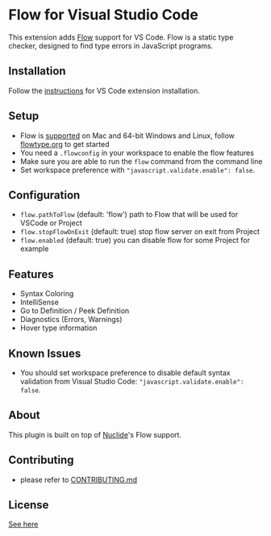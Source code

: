 # Flow for Visual Studio Code

This extension adds [Flow](http://flowtype.org) support for VS Code. Flow is a static type checker, designed to find type errors in JavaScript programs.

## Installation

Follow the [instructions](https://code.visualstudio.com/docs/editor/extension-gallery) for VS Code extension installation.

## Setup

* Flow is [supported](https://github.com/facebook/flow#requirements) on Mac and 64-bit Windows and Linux, follow [flowtype.org](http://flowtype.org/docs/getting-started.html#_) to get started
* You need a `.flowconfig` in your workspace to enable the flow features
* Make sure you are able to run the `flow` command from the command line
* Set workspace preference with `"javascript.validate.enable": false`.

## Configuration

* `flow.pathToFlow` (default: 'flow') path to Flow that will be used for VSCode or Project
* `flow.stopFlowOnExit` (default: true) stop flow server on exit from Project
* `flow.enabled` (default: true) you can disable flow for some Project for example

## Features

* Syntax Coloring
* IntelliSense
* Go to Definition / Peek Definition
* Diagnostics (Errors, Warnings)
* Hover type information

## Known Issues

* You should set workspace preference to disable default syntax validation from Visual Studio Code: `"javascript.validate.enable": false`.

## About

This plugin is built on top of [Nuclide](https://github.com/facebook/nuclide)'s Flow support.

## Contributing

* please refer to [CONTRIBUTING.md](CONTRIBUTING.md)

## License
[See here](LICENSE)
